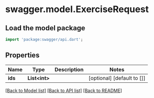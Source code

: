 # swagger.model.ExerciseRequest

## Load the model package
```dart
import 'package:swagger/api.dart';
```

## Properties
Name | Type | Description | Notes
------------ | ------------- | ------------- | -------------
**ids** | **List&lt;int&gt;** |  | [optional] [default to []]

[[Back to Model list]](../README.md#documentation-for-models) [[Back to API list]](../README.md#documentation-for-api-endpoints) [[Back to README]](../README.md)

